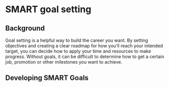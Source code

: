 # SMART goal setting

## Background

Goal setting is a helpful way to build the career you want. By setting objectives and creating a clear roadmap for how you’ll reach your intended target, you can decide how to apply your time and resources to make progress. Without goals, it can be difficult to determine how to get a certain job, promotion or other milestones you want to achieve.

## Developing SMART Goals

